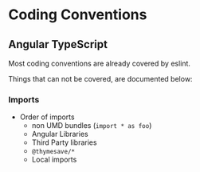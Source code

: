 Coding Conventions
===

## Angular TypeScript

Most coding conventions are already covered by eslint.

Things that can not be covered, are documented below:

### Imports

- Order of imports
  - non UMD bundles (`import * as foo`)
  - Angular Libraries
  - Third Party libraries
  - `@thymesave/*`
  - Local imports
